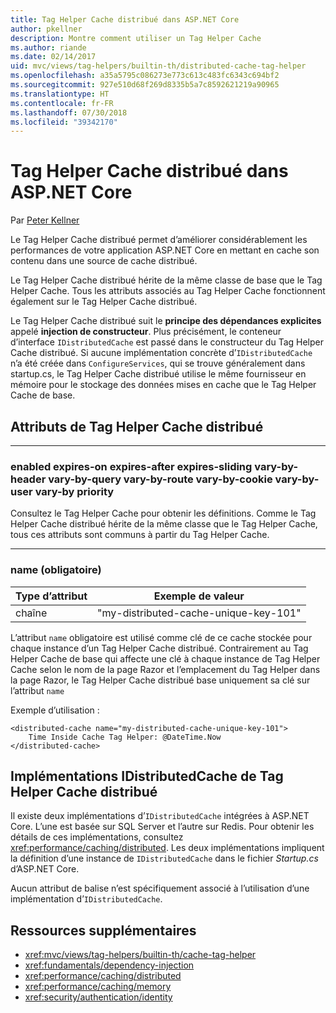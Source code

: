```yaml
---
title: Tag Helper Cache distribué dans ASP.NET Core
author: pkellner
description: Montre comment utiliser un Tag Helper Cache
ms.author: riande
ms.date: 02/14/2017
uid: mvc/views/tag-helpers/builtin-th/distributed-cache-tag-helper
ms.openlocfilehash: a35a5795c086273e773c613c483fc6343c694bf2
ms.sourcegitcommit: 927e510d68f269d8335b5a7c8592621219a90965
ms.translationtype: HT
ms.contentlocale: fr-FR
ms.lasthandoff: 07/30/2018
ms.locfileid: "39342170"
---
```

# <a name="distributed-cache-tag-helper-in-aspnet-core"></a>Tag Helper Cache distribué dans ASP.NET Core

Par [Peter Kellner](http://peterkellner.net) 

Le Tag Helper Cache distribué permet d’améliorer considérablement les performances de votre application ASP.NET Core en mettant en cache son contenu dans une source de cache distribué.

Le Tag Helper Cache distribué hérite de la même classe de base que le Tag Helper Cache. Tous les attributs associés au Tag Helper Cache fonctionnent également sur le Tag Helper Cache distribué.

Le Tag Helper Cache distribué suit le **principe des dépendances explicites** appelé **injection de constructeur**. Plus précisément, le conteneur d’interface `IDistributedCache` est passé dans le constructeur du Tag Helper Cache distribué. Si aucune implémentation concrète d’`IDistributedCache` n’a été créée dans `ConfigureServices`, qui se trouve généralement dans startup.cs, le Tag Helper Cache distribué utilise le même fournisseur en mémoire pour le stockage des données mises en cache que le Tag Helper Cache de base.

## <a name="distributed-cache-tag-helper-attributes"></a>Attributs de Tag Helper Cache distribué

- - -

### <a name="enabled-expires-on-expires-after-expires-sliding-vary-by-header-vary-by-query-vary-by-route-vary-by-cookie-vary-by-user-vary-by-priority"></a>enabled expires-on expires-after expires-sliding vary-by-header vary-by-query vary-by-route vary-by-cookie vary-by-user vary-by priority

Consultez le Tag Helper Cache pour obtenir les définitions. Comme le Tag Helper Cache distribué hérite de la même classe que le Tag Helper Cache, tous ces attributs sont communs à partir du Tag Helper Cache.

- - -

### <a name="name-required"></a>name (obligatoire)

| Type d’attribut    | Exemple de valeur     |
|----------------   |----------------   |
| chaîne    | "my-distributed-cache-unique-key-101"     |

L’attribut `name` obligatoire est utilisé comme clé de ce cache stockée pour chaque instance d’un Tag Helper Cache distribué. Contrairement au Tag Helper Cache de base qui affecte une clé à chaque instance de Tag Helper Cache selon le nom de la page Razor et l’emplacement du Tag Helper dans la page Razor, le Tag Helper Cache distribué base uniquement sa clé sur l’attribut `name`

Exemple d’utilisation :

```cshtml
<distributed-cache name="my-distributed-cache-unique-key-101">
    Time Inside Cache Tag Helper: @DateTime.Now
</distributed-cache>
```

## <a name="distributed-cache-tag-helper-idistributedcache-implementations"></a>Implémentations IDistributedCache de Tag Helper Cache distribué

Il existe deux implémentations d’`IDistributedCache` intégrées à ASP.NET Core. L’une est basée sur SQL Server et l’autre sur Redis. Pour obtenir les détails de ces implémentations, consultez <xref:performance/caching/distributed>. Les deux implémentations impliquent la définition d’une instance de `IDistributedCache` dans le fichier *Startup.cs* d’ASP.NET Core.

Aucun attribut de balise n’est spécifiquement associé à l’utilisation d’une implémentation d’`IDistributedCache`.

## <a name="additional-resources"></a>Ressources supplémentaires

* <xref:mvc/views/tag-helpers/builtin-th/cache-tag-helper>
* <xref:fundamentals/dependency-injection>
* <xref:performance/caching/distributed>
* <xref:performance/caching/memory>
* <xref:security/authentication/identity>

